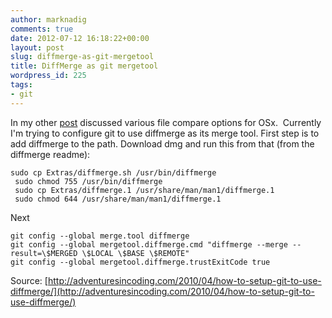 ```yaml
---
author: marknadig
comments: true
date: 2012-07-12 16:18:22+00:00
layout: post
slug: diffmerge-as-git-mergetool
title: DiffMerge as git mergetool
wordpress_id: 225
tags:
- git
---
```


In my other [post](http://blog.nadigs.net/mark/2012/05/02/osx-file-compare/) discussed various file compare options for OSx.  Currently I'm trying to configure git to use diffmerge as its merge tool. First step is to add diffmerge to the path. Download dmg and run this from that (from the diffmerge readme):

    
    sudo cp Extras/diffmerge.sh /usr/bin/diffmerge
     sudo chmod 755 /usr/bin/diffmerge
     sudo cp Extras/diffmerge.1 /usr/share/man/man1/diffmerge.1
     sudo chmod 644 /usr/share/man/man1/diffmerge.1


Next

    
    git config --global merge.tool diffmerge
    git config --global mergetool.diffmerge.cmd "diffmerge --merge --result=\$MERGED \$LOCAL \$BASE \$REMOTE"
    git config --global mergetool.diffmerge.trustExitCode true


Source: [http://adventuresincoding.com/2010/04/how-to-setup-git-to-use-diffmerge/](http://adventuresincoding.com/2010/04/how-to-setup-git-to-use-diffmerge/)
